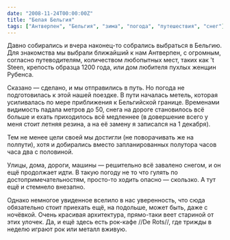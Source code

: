 ```yaml
---
date: "2008-11-24T00:00:00Z"
title: "Белая Бельгия"
tags: ["Антверпен", "Бельгия", "зима", "погода", "путешествия", "снег"]
---
```


Давно собирались и вчера наконец-то собрались выбраться в Бельгию. Для знакомства мы выбрали ближайший к нам Антверпен, с огромным, согласно путеводителям, количеством любопытных мест, таких как 't Steen, крепость образца 1200 года, или дом любителя пухлых женщин Рубенса.

<!--more-->

Сказано — сделано, и мы отправились в путь. Но погода не подготовилась к этой нашей поездке. В пути началась метель, которая усиливалась по мере приближения к Бельгийской границе. Временами видимость падала метров до 50, снега на дороге становилось всё больше и ехать приходилось всё медленнее (в довершение всего у меня стоит летняя резина, а на её замену я записался на 1 декабря).

Тем не менее цели своей мы достигли (не поворачивать же на полпути), хотя и добирались вместо запланированных полутора часов часа два с половиной.

Улицы, дома, дороги, машины — решительно всё завалено снегом, и он ещё продолжает идти. В такую погоду не то что гулять по достопримечательностям, просто-то ходить опасно — скользко. А тут ещё и стемнело внезапно.

Однако немногое увиденное вселило в нас уверенность, что сюда обязательно стоит приехать ещё, на подольше, может быть, даже с ночёвкой. Очень красивая архитектура, прямо-таки веет стариной от этих улочек. Да, и ещё здесь есть рок-кафе //De Rots//, где трижды в неделю играют рок или металл вживую.
